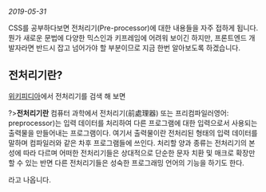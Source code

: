 *2019-05-31*
  
CSS를 공부하다보면 전처리기(Pre-processor)에 대한 내용들을 자주 접하게 됩니다. 
뭔가 새로운 문법에 다양한 믹스인과 키프레임에 어려워 보이긴 하지만, 프론트엔드 개발자라면 반드시 잡고 넘어가야 할 부분이므로 지금 한번 알아보도록 하겠습니다.

## 전처리기란?

[위키피디아](https://ko.wikipedia.org/wiki/%EC%A0%84%EC%B2%98%EB%A6%AC%EA%B8%B0)에서 전처리기를 검색 해 보면

?>**전처리기란** 컴퓨터 과학에서 전처리기(前處理器) 또는 프리컴파일러영어: preprocessor)는 입력 데이터를 처리하여 다른 프로그램에 대한 입력으로서 사용되는 출력물을 만들어내는 프로그램이다. 여기서 출력물이란 전처리된 형태의 입력 데이터를 말하며 컴파일러와 같은 차후 프로그램들에 쓰인다. 처리할 양과 종류는 전처리기의 본성에 따라 다르며 어떠한 전처리기들은 상대적으로 단순한 문자 치환 및 매크로 확장만 할 수 있는 반면 다른 전처리기들은 성숙한 프로그래밍 언어의 기능을 하기도 한다. 

라고 나옵니다.